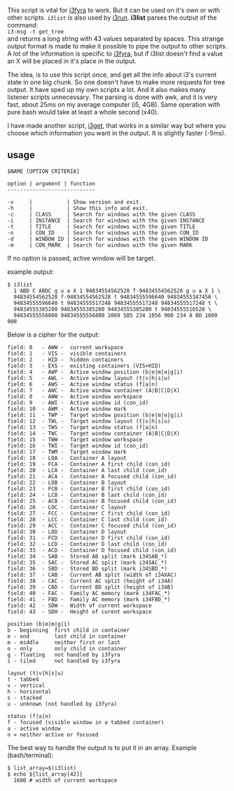 
This script is vital for [i3fyra](https://github.com/budRich/i3ass/tree/master/i3fyra) to work. But it can be used on it's own or with other scripts. `i3list` is also used by [i3run](https://github.com/budRich/i3ass/tree/master/i3run). **i3list** parses the output of the command:  
`i3-msg -t get_tree`   
and returns a long string with 43 values separated by spaces. This strange output format is made to make it possible to pipe the output to other scripts. A lot of the information is specific to [i3fyra](https://github.com/budRich/i3ass/tree/master/i3fyra), but if i3list doesn't find a value an X will be placed in it's place in the output.  

The idea, is to use this script once, and get all the info about i3's current state in one big chunk. So one doesn't have to make more requests for tree output. It have sped up my own scripts a lot. And it also makes many listener scripts unnecessary. The parsing is done with awk, and it is very fast, about 25ms on my average computer (i5, 4GB). Same operation with pure bash would take at least a whole second (x40).

I have made another script, [i3get](https://github.com/budRich/i3ass/tree/master/i3get), that works in a similar way but where you choose which information you want in the output. It is slightly faster (-5ms).  

usage
-----
`$NAME [OPTION CRITERIA]`

``` text
option | argument | function
----------------------------

-v     |           | Show version and exit.
-h     |           | Show this info and exit. 
-c     | CLASS     | Search for windows with the given CLASS
-i     | INSTANCE  | Search for windows with the given INSTANCE
-t     | TITLE     | Search for windows with the given TITLE
-n     | CON_ID    | Search for windows with the given CON_ID
-d     | WINDOW_ID | Search for windows with the given WINDOW ID
-m     | CON_MARK  | Search for windows with the given MARK
```

If no option is passed, active window will be target.

example output:
``` shell
$ i3list
  1 ABD C ABDC g u a X 1 94834554562528 f-94834554562528 g u a X 1 \
  94834554562528 f-94834554562528 t 94834555596640 94834555347456 \
  94834555596640 t 94834555517248 94834555517248 94834555517248 t \
  94834555385280 94834555385280 94834555385280 t 94834555516528 \
  94834555556800 94834555556800 1069 585 234 1056 900 234 A BD 1600 900
```

Below is a cipher for the output:
``` text
field: 0   - AWW -  current workspace
field: 1   - VIS -  visible containers
field: 2   - HID -  hidden containers
field: 3   - EXS -  existing containers (VIS+HID)
field: 4   - AWP -  Active window position (b|e|m|o|g|i)
field: 5   - AWL -  Active window layout (t|v|h|s|u)
field: 6   - AWS -  Active window status (f|a|n)
field: 7   - AWC -  Active window container (A|B|C|D|X)
field: 8   - AWW -  Active window workspace
field: 9   - AWI -  Active window id (con_id)
field: 10  - AWM -  Active window mark
field: 11  - TWP -  Target window position (b|e|m|o|g|i)
field: 12  - TWL -  Target window layout (t|v|h|s|u)
field: 13  - TWS -  Target window status (f|a|n)
field: 14  - TWC -  Target window container (A|B|C|D|X)
field: 15  - TWW -  Target window workspace
field: 16  - TWI -  Target window id (con_id)
field: 17  - TWM -  Target window mark
field: 18  - LOA -  Container A layout
field: 19  - FCA -  Container A first child (con_id)
field: 20  - LCA -  Container A last child (con_id)
field: 21  - ACA -  Container A focused child (con_id)
field: 22  - LOB -  Container B layout
field: 23  - FCB -  Container B first child (con_id)
field: 24  - LCB -  Container B last child (con_id)
field: 25  - ACB -  Container B focused child (con_id)
field: 26  - LOC -  Container C layout
field: 27  - FCC -  Container C first child (con_id)
field: 28  - LCC -  Container C last child (con_id)
field: 29  - ACC -  Container C focused child (con_id)
field: 30  - LOD -  Container D layout
field: 31  - FCD -  Container D first child (con_id)
field: 32  - LCD -  Container D last child (con_id)
field: 33  - ACD -  Container D focused child (con_id)
field: 34  - SAB -  Stored AB split (mark i34SAB_*)
field: 35  - SAC -  Stored AC split (mark i34SAC_*)
field: 36  - SBD -  Stored BD split (mark i34SBD_*)
field: 37  - CAB -  Current AB split (width of i34XAC)
field: 38  - CAC -  Current AC split (height of i34A)
field: 39  - CBD -  Current BD split (height of i34B)
field: 40  - FAC -  Family AC memory (mark i34FAC_*)
field: 41  - FBD -  Family AC memory (mark i34FBD_*)
field: 42  - SDW -  Width of current workspace
field: 43  - SDH -  Height of curent workspace

position (b|e|m|g|i)
b - beginning  first child in container
e - end        last child in container
m - middle     neither first or last
o - only       only child in container
g - floating   not handled by i3fyra
i - tiled      not handled by i3fyra

layout (t|v|h|s|u)
t - tabbed
v - vertical
h - horizontal
s - stacked
u - unknown (not handled by i3fyra)

status (f|a|n)
f - focused (visible window in a tabbed container)
a - active window
n = neither active or focused
```

The best way to handle the output is to put it in an array.
Example (bash/terminal):
``` shell
$ list_array=$(i3list)
$ echo ${list_array[42]}
  1600 # width of current workspace
```





